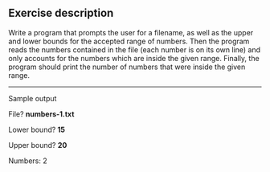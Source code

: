 ## Exercise description

Write a program that prompts the user for a filename, as well as the upper and lower bounds for the accepted range of numbers. Then the program reads the numbers contained in the file (each number is on its own line) and only accounts for the numbers which are inside the given range. Finally, the program should print the number of numbers that were inside the given range.

---
Sample output

File? **numbers-1.txt**

Lower bound? **15**

Upper bound? **20**

Numbers: 2